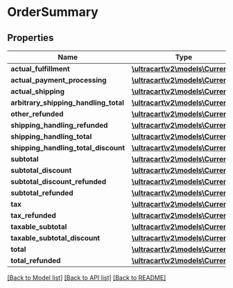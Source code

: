 # OrderSummary

## Properties
Name | Type | Description | Notes
------------ | ------------- | ------------- | -------------
**actual_fulfillment** | [**\ultracart\v2\models\Currency**](Currency.md) |  | [optional] 
**actual_payment_processing** | [**\ultracart\v2\models\Currency**](Currency.md) |  | [optional] 
**actual_shipping** | [**\ultracart\v2\models\Currency**](Currency.md) |  | [optional] 
**arbitrary_shipping_handling_total** | [**\ultracart\v2\models\Currency**](Currency.md) |  | [optional] 
**other_refunded** | [**\ultracart\v2\models\Currency**](Currency.md) |  | [optional] 
**shipping_handling_refunded** | [**\ultracart\v2\models\Currency**](Currency.md) |  | [optional] 
**shipping_handling_total** | [**\ultracart\v2\models\Currency**](Currency.md) |  | [optional] 
**shipping_handling_total_discount** | [**\ultracart\v2\models\Currency**](Currency.md) |  | [optional] 
**subtotal** | [**\ultracart\v2\models\Currency**](Currency.md) |  | [optional] 
**subtotal_discount** | [**\ultracart\v2\models\Currency**](Currency.md) |  | [optional] 
**subtotal_discount_refunded** | [**\ultracart\v2\models\Currency**](Currency.md) |  | [optional] 
**subtotal_refunded** | [**\ultracart\v2\models\Currency**](Currency.md) |  | [optional] 
**tax** | [**\ultracart\v2\models\Currency**](Currency.md) |  | [optional] 
**tax_refunded** | [**\ultracart\v2\models\Currency**](Currency.md) |  | [optional] 
**taxable_subtotal** | [**\ultracart\v2\models\Currency**](Currency.md) |  | [optional] 
**taxable_subtotal_discount** | [**\ultracart\v2\models\Currency**](Currency.md) |  | [optional] 
**total** | [**\ultracart\v2\models\Currency**](Currency.md) |  | [optional] 
**total_refunded** | [**\ultracart\v2\models\Currency**](Currency.md) |  | [optional] 

[[Back to Model list]](../README.md#documentation-for-models) [[Back to API list]](../README.md#documentation-for-api-endpoints) [[Back to README]](../README.md)


